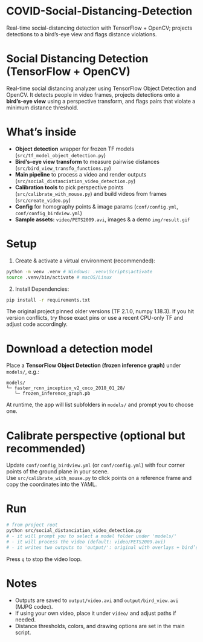 # COVID-Social-Distancing-Detection
Real-time social-distancing detection with TensorFlow + OpenCV; projects detections to a bird’s-eye view and flags distance violations.

# Social Distancing Detection (TensorFlow + OpenCV)
Real-time social distancing analyzer using TensorFlow Object Detection and OpenCV. It detects people in video frames, projects detections onto a **bird’s-eye view** using a perspective transform, and flags pairs that violate a minimum distance threshold.

# What’s inside
- **Object detection** wrapper for frozen TF models (`src/tf_model_object_detection.py`)
- **Bird’s-eye view transform** to measure pairwise distances (`src/bird_view_transfo_functions.py`)
- **Main pipeline** to process a video and render outputs (`src/social_distanciation_video_detection.py`)
- **Calibration tools** to pick perspective points (`src/calibrate_with_mouse.py`) and build videos from frames (`src/create_video.py`)
- **Config** for homography points & image params (`conf/config.yml`, `conf/config_birdview.yml`)
- **Sample assets:** `video/PETS2009.avi`, images & a demo `img/result.gif`

# Setup
1) Create & activate a virtual environment (recommended):
  ```bash
  python -m venv .venv # Windows: .venv\Scripts\activate
  source .venv/bin/activate # macOS/Linux
  ```
2) Install Dependencies:
```bash
pip install -r requirements.txt
```
The original project pinned older versions (TF 2.1.0, numpy 1.18.3). If you hit version conflicts, try those exact pins or use a recent CPU-only TF and adjust code accordingly.

# Download a detection model
Place a **TensorFlow Object Detection (frozen inference graph)** under `models/`, e.g.:
```
models/
└─ faster_rcnn_inception_v2_coco_2018_01_28/
   └─ frozen_inference_graph.pb
```
At runtime, the app will list subfolders in `models/` and prompt you to choose one.

# Calibrate perspective (optional but recommended)
Update `conf/config_birdview.yml` (or `conf/config.yml`) with four corner points of the ground plane in your scene.  
Use `src/calibrate_with_mouse.py` to click points on a reference frame and copy the coordinates into the YAML.

# Run
```bash
# from project root
python src/social_distanciation_video_detection.py
# - it will prompt you to select a model folder under 'models/'
# - it will process the video (default: video/PETS2009.avi)
# - it writes two outputs to 'output/': original with overlays + bird’s-eye view
```
Press `q` to stop the video loop.

# Notes
- Outputs are saved to `output/video.avi` and `output/bird_view.avi` (MJPG codec).
- If using your own video, place it under `video/` and adjust paths if needed.
- Distance thresholds, colors, and drawing options are set in the main script.
